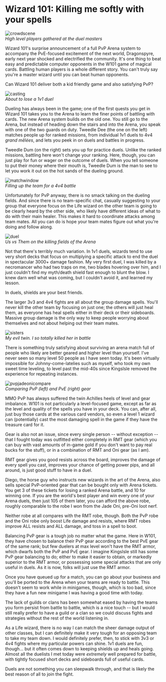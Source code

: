 # Wizard 101: Killing me softly with your spells

![](../uploads/2008/12/crowdscene.jpg "crowdscene")  
*High level players gathered at the duel masters*

Wizard 101's surprise announcement of a full PvP Arena system to accompany the PvE-focused excitement of the next world, Dragonspyre, early next year shocked and electrified the community. It's one thing to beat easy and predictable computer opponents in the W101 game of magical cards. Battling human players is a whole different story. You can't truly say you're a master wizard until you can beat human opponents.

Can Wizard 101 deliver both a kid friendly game and also satisfying PvP?

![](../uploads/2008/12/casting.jpg "casting")  
*About to lose a 1v1 duel*

Dueling has always been in the game; one of the first quests you get in Wizard 101 takes you to the Arena to learn the finer points of battling with cards. The new Arena system builds on the old one. You still go to the Arena, but instead of heading down the stairs and into the Arena, you speak with one of the two guards on duty. Tweedle Dee (the one on the left) matches people up for ranked missions, from individual 1v1 duels to 4v4 *grand mêlées*, and lets you peek in on duels and battles in progress.

Tweedle Dum (on the right) sets you up for practice duels. Unlike the ranked missions, battling here won't change your ranking. Here, though, you can just play for fun or wager on the outcome of duels. When you tell someone to put their money where their mouth is, Tweedle Dum is the man to see to let you work it out on the hot sands of the dueling ground.

![](../uploads/2008/12/matchwindow.jpg "matchwindow")  
*Filling up the team for a 4v4 battle*

Unfortunately for PvP anyway, there is no smack talking on the dueling fields. And since there is no team-specific chat, casually suggesting to your group that everyone focus on the Life wizard on the other team is going to be clearly heard by the other side, who likely have different ideas of what to do with their main healer. This makes it hard to coordinate attacks among team mates. All you can do is hope your team mates figure out what you're doing and follow along.

![](../uploads/2008/12/duel.jpg "duel")  
*Us vs Them on the killing fields of the Arena*

Not that there's terribly much variation. In 1v1 duels, wizards tend to use very short decks that focus on multiplying a specific attack to end the duel in spectacular 3000+ damage fashion. My very first duel, I was killed by a necromancer who had two traps on me, two blades hovering over him, and I just couldn't find my myth/death shield fast enough to blunt the blow. I knew darn well what was coming, but I couldn't avoid it, and learned my lesson.

In duels, shields are your best friends.

The larger 3v3 and 4v4 fights are all about the group damage spells. You'll never kill the other team by focusing on just one; the others will just heal them, as everyone has heal spells either in their deck or their sideboards. Massive group damage is the only way to keep people worrying about themselves and not about helping out their team mates.

![](../uploads/2008/12/sisters.jpg "sisters")  
*My evil twin. I so totally killed her in battle*

There is something truly satisfying about surviving an arena match full of people who likely are better geared and higher level than yourself. I've never seen so many level 50 people as I have seen today. It's been virtually impossible for Johnny-come-latelies such as myself, who took my own sweet time leveling, to level past the mid-40s since KingsIsle removed the experience for repeating instances.

![](../uploads/2008/12/pvpjadeonicompare.jpg "pvpjadeonicompare")  
*Comparing PvP (left) and PvE (right) gear*

MMO PvP has always suffered the twin Achilles heels of level and gear imbalance. W101 is not particularly a level-focused game, except as far as the level and quality of the spells you have in your deck. You can, after all, just buy those cards at the various card vendors, so even a level 1 wizard can (potentially) cast the most damaging spell in the game if they have the treasure card for it.

Gear is also not an issue, since every single person -- without exception -- that I fought today was outfitted either completely in RMT gear (which you can buy with vast amounts of in-game gold if you don't want to pay real bucks for the stuff), or in a combination of RMT and Oni gear (as I am).

RMT gear gives you good resists across the board, improves the damage of every spell you cast, improves your chance of getting power pips, and all around, is just good stuff to have in a duel.

Diego, the horse guy who instructs new wizards in the art of the Arena, also sells special PvP-oriented gear that can be bought only with Arena tickets. You get 3 of these tickets for losing a ranked Arena battle, and 10 for winning one. If you are the world's best player and win every one of your Arena duels, then just 105 of them later, you can afford the above robe, roughly comparable to the robe I won from the Jade Oni, pre-Oni loot nerf.

Neither robe at all compares with the RMT robe, though. Both the PvP robe and the Oni robe only boost Life damage and resists, where RMT robes improve ALL resists and ALL damage, and toss in a spell to boot.

Balancing PvP gear is a tough job no matter what the game. Here in W101, they have chosen to balance their PvP gear according to the best PvE gear of the same rank; but few duelers at max level won't have the RMT armor, which dwarfs both the PvP and PvE gear. I imagine KingsIsle still has some PvP gear balancing to do; either to make it easier to obtain, or markedly superior to the RMT armor, or possessing some special attacks that are only useful in duels. As it is now, folks will just use the RMT armor.

Once you have queued up for a match, you can go about your business and you'll be ported to the Arena when your teams are ready to battle. This doesn't seem to work while in minigames, though, which is too bad, since they have a fun new minigame I was having a good time with today.

The lack of guilds or clans has been somewhat eased by having the teams you form persist from battle to battle, which is a nice touch -- but I would still really prefer to have a guild or a clan so we could discuss fights and strategies without the rest of the world listening in.

As a Life wizard, there is no way I can match the sheer damage output of other classes, but I can definitely make it very tough for an opposing team to take my team down. I would definitely prefer, then, to stick with 3v3 or 4v4 fights where my particular powers can shine. 1v1 duels are fun, though... but it often comes down to keeping shields up and heals going. Almost all the duelists I met today were *extremely* well prepared for battle, with tightly focused short decks and sideboards full of useful cards.

Duels are not something you can sleepwalk through, and that is likely the best reason of all to join the fight.


